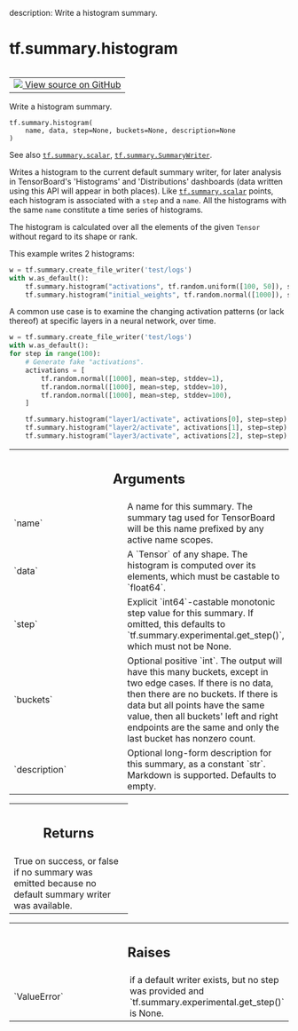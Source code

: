 description: Write a histogram summary.

<div itemscope itemtype="http://developers.google.com/ReferenceObject">
<meta itemprop="name" content="tf.summary.histogram" />
<meta itemprop="path" content="Stable" />
</div>

# tf.summary.histogram

<!-- Insert buttons and diff -->

<table class="tfo-notebook-buttons tfo-api nocontent" align="left">
<td>
  <a target="_blank" href="https://github.com/tensorflow/tensorboard/tree/2.9.0/tensorboard/plugins/histogram/summary_v2.py#L103-L199">
    <img src="https://www.tensorflow.org/images/GitHub-Mark-32px.png" />
    View source on GitHub
  </a>
</td>
</table>



Write a histogram summary.

<pre class="devsite-click-to-copy prettyprint lang-py tfo-signature-link">
<code>tf.summary.histogram(
    name, data, step=None, buckets=None, description=None
)
</code></pre>



<!-- Placeholder for "Used in" -->

See also <a href="../../tf/summary/scalar.md"><code>tf.summary.scalar</code></a>, <a href="../../tf/summary/SummaryWriter.md"><code>tf.summary.SummaryWriter</code></a>.

Writes a histogram to the current default summary writer, for later analysis
in TensorBoard's 'Histograms' and 'Distributions' dashboards (data written
using this API will appear in both places). Like <a href="../../tf/summary/scalar.md"><code>tf.summary.scalar</code></a> points,
each histogram is associated with a `step` and a `name`. All the histograms
with the same `name` constitute a time series of histograms.

The histogram is calculated over all the elements of the given `Tensor`
without regard to its shape or rank.

This example writes 2 histograms:

```python
w = tf.summary.create_file_writer('test/logs')
with w.as_default():
    tf.summary.histogram("activations", tf.random.uniform([100, 50]), step=0)
    tf.summary.histogram("initial_weights", tf.random.normal([1000]), step=0)
```

A common use case is to examine the changing activation patterns (or lack
thereof) at specific layers in a neural network, over time.

```python
w = tf.summary.create_file_writer('test/logs')
with w.as_default():
for step in range(100):
    # Generate fake "activations".
    activations = [
        tf.random.normal([1000], mean=step, stddev=1),
        tf.random.normal([1000], mean=step, stddev=10),
        tf.random.normal([1000], mean=step, stddev=100),
    ]

    tf.summary.histogram("layer1/activate", activations[0], step=step)
    tf.summary.histogram("layer2/activate", activations[1], step=step)
    tf.summary.histogram("layer3/activate", activations[2], step=step)
```

<!-- Tabular view -->
 <table class="responsive fixed orange">
<colgroup><col width="214px"><col></colgroup>
<tr><th colspan="2"><h2 class="add-link">Arguments</h2></th></tr>

<tr>
<td>
`name`
</td>
<td>
A name for this summary. The summary tag used for TensorBoard will
be this name prefixed by any active name scopes.
</td>
</tr><tr>
<td>
`data`
</td>
<td>
A `Tensor` of any shape. The histogram is computed over its elements,
which must be castable to `float64`.
</td>
</tr><tr>
<td>
`step`
</td>
<td>
Explicit `int64`-castable monotonic step value for this summary. If
omitted, this defaults to `tf.summary.experimental.get_step()`, which must
not be None.
</td>
</tr><tr>
<td>
`buckets`
</td>
<td>
Optional positive `int`. The output will have this
many buckets, except in two edge cases. If there is no data, then
there are no buckets. If there is data but all points have the
same value, then all buckets' left and right endpoints are the same
and only the last bucket has nonzero count.
</td>
</tr><tr>
<td>
`description`
</td>
<td>
Optional long-form description for this summary, as a
constant `str`. Markdown is supported. Defaults to empty.
</td>
</tr>
</table>



<!-- Tabular view -->
 <table class="responsive fixed orange">
<colgroup><col width="214px"><col></colgroup>
<tr><th colspan="2"><h2 class="add-link">Returns</h2></th></tr>
<tr class="alt">
<td colspan="2">
True on success, or false if no summary was emitted because no default
summary writer was available.
</td>
</tr>

</table>



<!-- Tabular view -->
 <table class="responsive fixed orange">
<colgroup><col width="214px"><col></colgroup>
<tr><th colspan="2"><h2 class="add-link">Raises</h2></th></tr>

<tr>
<td>
`ValueError`
</td>
<td>
if a default writer exists, but no step was provided and
`tf.summary.experimental.get_step()` is None.
</td>
</tr>
</table>

